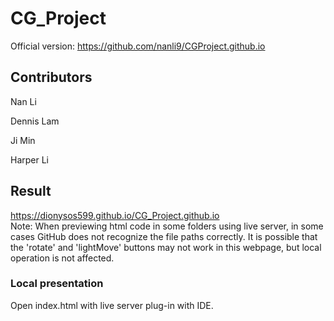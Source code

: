 # CG_Project
Official version: https://github.com/nanli9/CGProject.github.io

## Contributors
<p>Nan Li</p>
<p>Dennis Lam</p>
<p>Ji Min</p>
<p>Harper Li</p>

## Result
https://dionysos599.github.io/CG_Project.github.io  
Note: When previewing html code in some folders using live server, in some cases GitHub does not recognize the file paths correctly. It is possible that the 'rotate' and 'lightMove' buttons may not work in this webpage, but local operation is not affected.

### Local presentation
Open index.html with live server plug-in with IDE.
